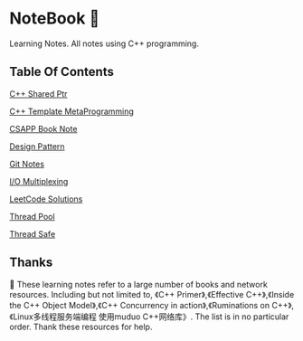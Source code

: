 # NoteBook :notebook:
Learning Notes. All notes using C++ programming.
## Table Of Contents

[C++ Shared Ptr](https://github.com/CnLzh/NoteBook/tree/main/CppSharedPtr)

[C++ Template MetaProgramming](https://github.com/CnLzh/NoteBook/tree/main/CppTMPNotes)

[CSAPP Book Note](https://github.com/CnLzh/NoteBook/tree/main/CSAPP)

[Design Pattern](https://github.com/CnLzh/NoteBook/tree/main/DesignPattern)

[Git Notes](https://github.com/CnLzh/NoteBook/tree/main/GitNotes)

[I/O Multiplexing](https://github.com/CnLzh/NoteBook/tree/main/IOMultiplexing)

[LeetCode Solutions](https://github.com/CnLzh/NoteBook/tree/main/LeetCodeNotes)

[Thread Pool](https://github.com/CnLzh/NoteBook/tree/main/ThreadPool)

[Thread Safe](https://github.com/CnLzh/NoteBook/tree/main/ThreadSafe)



## Thanks
:tada: These learning notes refer to a large number of books and network resources. Including but not limited to, 《C++ Primer》,《Effective C++》,《Inside the C++ Object Model》,《C++ Concurrency in action》,《Ruminations on C++》,《Linux多线程服务端编程 使用muduo C++网络库》. The list is in no particular order. Thank these resources for help.